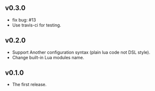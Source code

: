 ## v0.3.0

* fix bug: #13
* Use travis-ci for testing.

## v0.2.0

* Support Another configuration syntax (plain lua code not DSL style).
* Change built-in Lua modules name.

## v0.1.0

* The first release.
